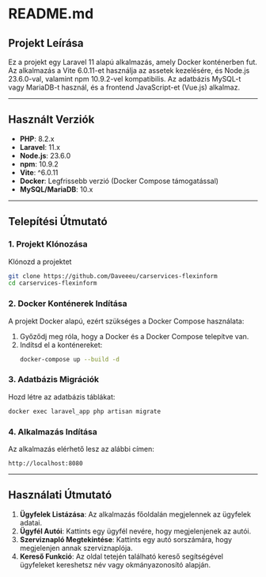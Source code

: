 # README.md

## Projekt Leírása

Ez a projekt egy Laravel 11 alapú alkalmazás, amely Docker konténerben fut. Az alkalmazás a Vite 6.0.11-et használja az assetek kezelésére, és Node.js 23.6.0-val, valamint npm 10.9.2-vel kompatibilis. Az adatbázis MySQL-t vagy MariaDB-t használ, és a frontend JavaScript-et (Vue.js) alkalmaz.

---

## Használt Verziók

- **PHP**: 8.2.x
- **Laravel**: 11.x
- **Node.js**: 23.6.0
- **npm**: 10.9.2
- **Vite**: ^6.0.11
- **Docker**: Legfrissebb verzió (Docker Compose támogatással)
- **MySQL/MariaDB**: 10.x

---

## Telepítési Útmutató

### 1. Projekt Klónozása
Klónozd a projektet
```bash
git clone https://github.com/Daveeeu/carservices-flexinform
cd carservices-flexinform
```

### 2. Docker Konténerek Indítása
A projekt Docker alapú, ezért szükséges a Docker Compose használata:
1. Győződj meg róla, hogy a Docker és a Docker Compose telepítve van.
2. Indítsd el a konténereket:
   ```bash
   docker-compose up --build -d
   ```

### 3. Adatbázis Migrációk
Hozd létre az adatbázis táblákat:
```bash
docker exec laravel_app php artisan migrate
```

### 4. Alkalmazás Indítása
Az alkalmazás elérhető lesz az alábbi címen:
```
http://localhost:8080
```

---

## Használati Útmutató

1. **Ügyfelek Listázása**: Az alkalmazás főoldalán megjelennek az ügyfelek adatai.
2. **Ügyfél Autói**: Kattints egy ügyfél nevére, hogy megjelenjenek az autói.
3. **Szerviznapló Megtekintése**: Kattints egy autó sorszámára, hogy megjelenjen annak szerviznaplója.
4. **Kereső Funkció**: Az oldal tetején található kereső segítségével ügyfeleket kereshetsz név vagy okmányazonosító alapján.

